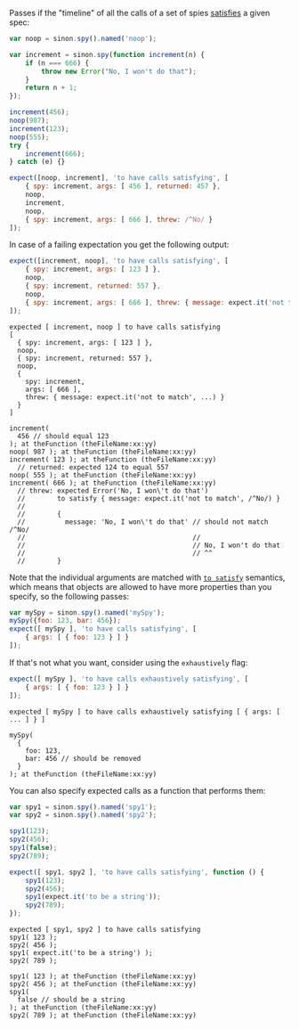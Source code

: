 Passes if the "timeline" of all the calls of a set of spies [satisfies](http://unexpected.js.org/assertions/any/to-satisfy/) a given spec:

```js
var noop = sinon.spy().named('noop');

var increment = sinon.spy(function increment(n) {
    if (n === 666) {
        throw new Error("No, I won't do that");
    }
    return n + 1;
});

increment(456);
noop(987);
increment(123);
noop(555);
try {
    increment(666);
} catch (e) {}

expect([noop, increment], 'to have calls satisfying', [
    { spy: increment, args: [ 456 ], returned: 457 },
    noop,
    increment,
    noop,
    { spy: increment, args: [ 666 ], threw: /^No/ }
]);
```

In case of a failing expectation you get the following output:

```js
expect([increment, noop], 'to have calls satisfying', [
    { spy: increment, args: [ 123 ] },
    noop,
    { spy: increment, returned: 557 },
    noop,
    { spy: increment, args: [ 666 ], threw: { message: expect.it('not to match', /^No/) } }
]);
```

```output
expected [ increment, noop ] to have calls satisfying
[
  { spy: increment, args: [ 123 ] },
  noop,
  { spy: increment, returned: 557 },
  noop,
  {
    spy: increment,
    args: [ 666 ],
    threw: { message: expect.it('not to match', ...) }
  }
]

increment(
  456 // should equal 123
); at theFunction (theFileName:xx:yy)
noop( 987 ); at theFunction (theFileName:xx:yy)
increment( 123 ); at theFunction (theFileName:xx:yy)
  // returned: expected 124 to equal 557
noop( 555 ); at theFunction (theFileName:xx:yy)
increment( 666 ); at theFunction (theFileName:xx:yy)
  // threw: expected Error('No, I won\'t do that')
  //        to satisfy { message: expect.it('not to match', /^No/) }
  //
  //        {
  //          message: 'No, I won\'t do that' // should not match /^No/
  //                                          //
  //                                          // No, I won't do that
  //                                          // ^^
  //        }
```

Note that the individual arguments are matched with
[`to satisfy`](http://unexpected.js.org/assertions/any/to-satisfy/)
semantics, which means that objects are allowed to have more properties than you
specify, so the following passes:

```js
var mySpy = sinon.spy().named('mySpy');
mySpy({foo: 123, bar: 456});
expect([ mySpy ], 'to have calls satisfying', [
    { args: [ { foo: 123 } ] }
]);
```

If that's not what you want, consider using the `exhaustively` flag:

```js
expect([ mySpy ], 'to have calls exhaustively satisfying', [
    { args: [ { foo: 123 } ] }
]);
```

```output
expected [ mySpy ] to have calls exhaustively satisfying [ { args: [ ... ] } ]

mySpy(
  {
    foo: 123,
    bar: 456 // should be removed
  }
); at theFunction (theFileName:xx:yy)
```

You can also specify expected calls as a function that performs them:

```js
var spy1 = sinon.spy().named('spy1');
var spy2 = sinon.spy().named('spy2');

spy1(123);
spy2(456);
spy1(false);
spy2(789);

expect([ spy1, spy2 ], 'to have calls satisfying', function () {
    spy1(123);
    spy2(456);
    spy1(expect.it('to be a string'));
    spy2(789);
});
```

```output
expected [ spy1, spy2 ] to have calls satisfying
spy1( 123 );
spy2( 456 );
spy1( expect.it('to be a string') );
spy2( 789 );

spy1( 123 ); at theFunction (theFileName:xx:yy)
spy2( 456 ); at theFunction (theFileName:xx:yy)
spy1(
  false // should be a string
); at theFunction (theFileName:xx:yy)
spy2( 789 ); at theFunction (theFileName:xx:yy)
```
